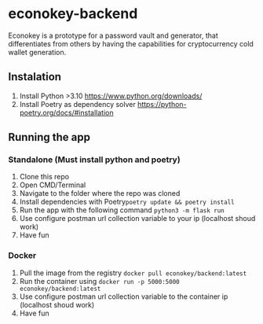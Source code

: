 # econokey-backend
Econokey is a prototype for a password vault and generator, that differentiates from others by having the capabilities for cryptocurrency cold wallet generation. 
## Instalation

1. Install Python >3.10 https://www.python.org/downloads/
2. Install Poetry as dependency solver https://python-poetry.org/docs/#installation

## Running the app

### Standalone (Must install python and poetry)
1. Clone this repo
2. Open CMD/Terminal
3. Navigate to the folder where the repo was cloned
4. Install dependencies with Poetry```poetry update && poetry install```
5. Run the app with the following command ```python3 -m flask run```
6. Use configure postman url collection variable to your ip (localhost shoud work)
7. Have fun

### Docker
1. Pull the image from the registry ```docker pull econokey/backend:latest```
2. Run the container using ```docker run -p 5000:5000 econokey/backend:latest```
3. Use configure postman url collection variable to the container ip (localhost shoud work)
4. Have fun
